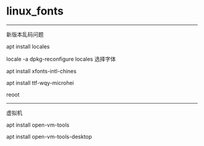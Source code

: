 # linux_fonts
---

新版本乱码问题

apt install locales

locale -a dpkg-reconfigure locales 选择字体

apt install xfonts-intl-chines

apt install ttf-wqy-microhei

reoot

---

虚拟机

apt install open-vm-tools

apt install open-vm-tools-desktop
